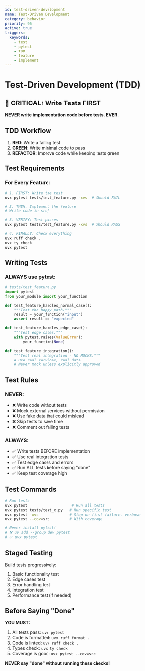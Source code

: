 ```yaml
---
id: test-driven-development
name: Test-Driven Development
category: behavior
priority: 95
active: true
triggers:
  keywords:
    - test
    - pytest
    - TDD
    - feature
    - implement
---
```


# Test-Driven Development (TDD)

## 🚨 CRITICAL: Write Tests FIRST

**NEVER write implementation code before tests. EVER.**

## TDD Workflow

1. **RED**: Write a failing test
2. **GREEN**: Write minimal code to pass
3. **REFACTOR**: Improve code while keeping tests green

## Test Requirements

### For Every Feature:
```bash
# 1. FIRST: Write the test
uvx pytest tests/test_feature.py -xvs  # Should FAIL

# 2. THEN: Implement the feature
# Write code in src/

# 3. VERIFY: Test passes
uvx pytest tests/test_feature.py -xvs  # Should PASS

# 4. FINALLY: Check everything
uvx ruff check .
uvx ty check
uvx pytest
```

## Writing Tests

### ALWAYS use pytest:
```python
# tests/test_feature.py
import pytest
from your_module import your_function

def test_feature_handles_normal_case():
    """Test the happy path."""
    result = your_function("input")
    assert result == "expected"

def test_feature_handles_edge_case():
    """Test edge cases."""
    with pytest.raises(ValueError):
        your_function(None)

def test_feature_integration():
    """Test real integration - NO MOCKS."""
    # Use real services, real data
    # Never mock unless explicitly approved
```

## Test Rules

### NEVER:
- ❌ Write code without tests
- ❌ Mock external services without permission
- ❌ Use fake data that could mislead
- ❌ Skip tests to save time
- ❌ Comment out failing tests

### ALWAYS:
- ✅ Write tests BEFORE implementation
- ✅ Use real integration tests
- ✅ Test edge cases and errors
- ✅ Run ALL tests before saying "done"
- ✅ Keep test coverage high

## Test Commands

```bash
# Run tests
uvx pytest                    # Run all tests
uvx pytest tests/test_x.py   # Run specific test
uvx pytest -xvs              # Stop on first failure, verbose
uvx pytest --cov=src         # With coverage

# Never install pytest!
# ❌ uv add --group dev pytest
# ✅ uvx pytest
```

## Staged Testing

Build tests progressively:
1. Basic functionality test
2. Edge cases test  
3. Error handling test
4. Integration test
5. Performance test (if needed)

## Before Saying "Done"

**YOU MUST:**
1. All tests pass: `uvx pytest`
2. Code is formatted: `uvx ruff format .`
3. Code is linted: `uvx ruff check .`
4. Types check: `uvx ty check`
5. Coverage is good: `uvx pytest --cov=src`

**NEVER say "done" without running these checks!**